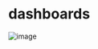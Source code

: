 # dashboards

![image](https://user-images.githubusercontent.com/93573554/219827148-d0dedc30-93d9-41e9-ae6d-4b1de9d8fc54.png)
